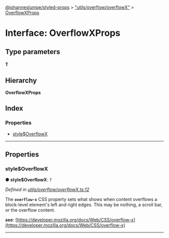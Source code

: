 [@johanneslumpe/styled-props](../README.md) > ["utils/overflow/overflowX"](../modules/_utils_overflow_overflowx_.md) > [OverflowXProps](../interfaces/_utils_overflow_overflowx_.overflowxprops.md)

# Interface: OverflowXProps

## Type parameters
#### T 
## Hierarchy

**OverflowXProps**

## Index

### Properties

* [style$OverflowX](_utils_overflow_overflowx_.overflowxprops.md#style_overflowx)

---

## Properties

<a id="style_overflowx"></a>

###  style$OverflowX

**● style$OverflowX**: *`T`*

*Defined in [utils/overflow/overflowX.ts:12](https://github.com/johanneslumpe/styled-props/blob/8e709f1/src/utils/overflow/overflowX.ts#L12)*

The **`overflow-x`** CSS property sets what shows when content overflows a block-level element's left and right edges. This may be nothing, a scroll bar, or the overflow content.

*__see__*: [https://developer.mozilla.org/docs/Web/CSS/overflow-x](https://developer.mozilla.org/docs/Web/CSS/overflow-x)

___

